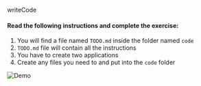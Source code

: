 writeCode

#### Read the following instructions and complete the exercise:

1. You will find a file named `TODO.md` inside the folder named `code`
2. `TODO.md` file will contain all the instructions
3. You have to create two applications
4. Create any files you need to and put into the `code` folder

![Demo](http://g.recordit.co/2s6yADx1cm.gif)
